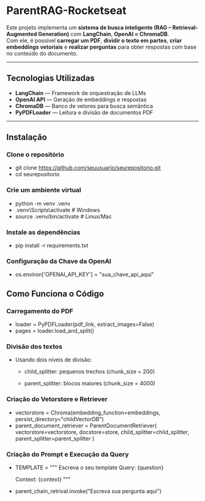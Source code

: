 # ParentRAG-Rocketseat

Este projeto implementa um **sistema de busca inteligente (RAG – Retrieval-Augmented Generation)** com **LangChain**, **OpenAI** e **ChromaDB**.  
Com ele, é possível **carregar um PDF**, **dividir o texto em partes**, **criar embeddings vetoriais** e **realizar perguntas** para obter respostas com base no conteúdo do documento.

---

##  Tecnologias Utilizadas

-  **LangChain** — Framework de orquestração de LLMs  
-  **OpenAI API** — Geração de embeddings e respostas  
-  **ChromaDB** — Banco de vetores para busca semântica  
-  **PyPDFLoader** — Leitura e divisão de documentos PDF  

---

## Instalação

###  Clone o repositório

- git clone https://github.com/seuusuario/seurepositorio.git
- cd seurepositorio
###  Crie um ambiente virtual

- python -m venv .venv
- .venv\Scripts\activate    # Windows
- source .venv/bin/activate # Linux/Mac
### Instale as dependências

- pip install -r requirements.txt

### Configuração da Chave da OpenAI
- os.environ['OPENAI_API_KEY'] = "sua_chave_api_aqui"
##  Como Funciona o Código
### Carregamento do PDF

- loader = PyPDFLoader(pdf_link, extract_images=False)
- pages = loader.load_and_split()
### Divisão dos textos
- Usando dois níveis de divisão:

    - child_splitter: pequenos trechos (chunk_size = 200)

    - parent_splitter: blocos maiores (chunk_size = 4000)

### Criação do Vetorstore e Retriever

- vectorstore = Chroma(embedding_function=embeddings, persist_directory="childVectorDB")
- parent_document_retriever = ParentDocumentRetriever(
    vectorstore=vectorstore,
    docstore=store,
    child_splitter=child_splitter,
    parent_splitter=parent_splitter
)
### Criação do Prompt e Execução da Query

- TEMPLATE = """
  Escreva o seu template
  Query: {question}

  Context: {context}
"""
- parent_chain_retrival.invoke("Escreva sua pergunta aqui")

